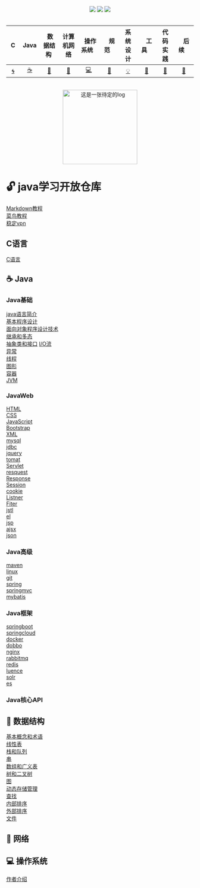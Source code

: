 <div align="center">
    <a href="https://gitstar-ranking.com/repositories"> <img src="https://badgen.net/badge/Rank/20?icon=github&color=4ab8a1"></a>
    <a href="assets/download.md"> <img src="https://badgen.net/badge/OvO/%E7%A6%BB%E7%BA%BF%E4%B8%8B%E8%BD%BD?icon=telegram&color=4ab8a1"></a>
    <a href="https://github.com/eternityfantastic/study"> <img src="https://badgen.net/badge/CyC/%E5%9C%A8%E7%BA%BF%E9%98%85%E8%AF%BB?icon=sourcegraph&color=4ab8a1"></a>
    
</div>
<br>

| &nbsp;C&nbsp; | Java | &nbsp;数据结构&nbsp;|计算机网络| &nbsp;&nbsp;操作系统&nbsp;&nbsp;|&nbsp;&nbsp;&nbsp;规范&nbsp;&nbsp;&nbsp;|         系统设计| &nbsp;&nbsp;&nbsp;工具&nbsp;&nbsp;&nbsp; |代码实践| &nbsp;&nbsp;&nbsp;后续&nbsp;&nbsp;&nbsp; |
| :---: | :----: | :---: | :----: | :----: | :----: | :----: | :----: | :----: | :----: |
| [:cyclone:](#cyclone-c语言) | [:coffee:](#coffee-Java) | [:key:](#key-数据结构) | [:herb:](#herb-计算机网络) | [:computer:](#computer-操作系统) |[:bug:](#bug-规范)| [:bulb:](#bulb-系统设计) |[:wrench:](#wrench-工具)| [:watermelon:](#watermelon-编码实践) |[:memo:](#memo-后记)|

<br>

<div align="center">
    <img src="assets/LogoMakr_0zpEzN.png" width="200px" alt="这是一张待定的log">
</div>  
  
  
# :unlock: java学习开放仓库
[Markdown教程](https://www.runoob.com/markdown/md-tutorial.html)              
[菜鸟教程](https://www.runoob.com)  
[稳定vpn](https://nutsvpn.site)


## C语言 
[C语言](https://github.com/eternityfantastic/study/blob/master/note/C语言.md)

## :coffee: Java 
### Java基础        
[java语言简介](https://github.com/eternityfantastic/study/blob/master/note/Java语言简介.md)  
[基本程序设计](https://github.com/eternityfantastic/study/blob/master/note/基本程序设计.md)  
[面向对象程序设计技术](https://github.com/eternityfantastic/study/blob/master/note/面向对象程序设计.md)  
[继承和多态](https://github.com/eternityfantastic/study/blob/master/note/继承和多态.md)               
[抽象类和接口](https://github.com/eternityfantastic/stblob/master/note/方法.md)
[I/O流](https://github.com/eternityfantastic/tdy/blob/master/note/运算符和表达式.md)           
[异常](https://github.com/eternityfantastic/studblob/master/note/分支结构.md)           
[线程](https://github.com/eternityfantastic/s/blob/master/note/循环结构.md)               
[图形](https://github.com/eternityfantastic/studyob/master/note/数组.md)      
[容器](https://github.com/eternityfantastic/studyob/master/note/数组.md)               
[JVM](https://github.com/eternityfantastic/stblob/master/note/方法.md)
 
### JavaWeb
[HTML](https://github.com/eternityfantastic/study/blob/master/note/HTML.md)    
[CSS](https://github.com/eternityfantastic/study/blob/master/note/CSS.md)    
[JavaScript](https://github.com/eternityfantastic/study/blob/master/note/JavaScript.md)   
[Bootstrap](https://github.com/eternityfantastic/study/blob/master/note/bootstrap.md)  
[XML](https://github.com/eternityfantastic/study/blob/master/note/HTML基础.md)  
[mysql](https://github.com/eternityfantastic/s/blob/master/note/循环结构.md)    
[jdbc](https://github.com/eternityfantastic/study/blob/master/note/HTML基础.md)    
[jquery](https://github.com/eternityfantastic/study/blob/master/note/HTML基础.md)    
[tomat](https://github.com/eternityfantastic/study/blob/master/note/HTML基础.md)    
[Servlet](https://github.com/eternityfantastic/study/blob/master/note/HTML基础.md)    
[resquest](https://github.com/eternityfantastic/study/blob/master/note/HTML基础.md)    
[Response](https://github.com/eternityfantastic/study/blob/master/note/HTML基础.md)   
[Session](https://github.com/eternityfantastic/study/blob/master/note/HTML基础.md)   
[cookie](https://github.com/eternityfantastic/study/blob/master/note/HTML基础.md)   
[Listner](https://github.com/eternityfantastic/study/blob/master/note/HTML基础.md)     
[Fiter](https://github.com/eternityfantastic/study/blob/master/note/HTML基础.md)     
[jstl](https://github.com/eternityfantastic/study/blob/master/note/HTML基础.md)   
[el](https://github.com/eternityfantastic/study/blob/master/note/HTML基础.md)   
[jsp](https://github.com/eternityfantastic/study/blob/master/note/HTML基础.md)  
[ajsx](https://github.com/eternityfantastic/study/blob/master/note/HTML基础.md)   
[json](https://github.com/eternityfantastic/study/blob/master/note/HTML基础.md)   

### Java高级             
[maven](https://github.com/eternityfanc/study/blob/master/note/对象和类.md)         
[linux](https://github.com/eternastic/study/blob/master/note/方法和数组.md)        
[git](https://github.com/eterntastic/study/blob/master/note/JVM内存管理.md)         
[spring](https://github.com/eternityfant/study/blob/master/note/继承.md)         
[springmvc](https://github.com/etestic/study/blob/master/note/访问权限.md)         
[mybatis](https://github.com/eternintastic/study/blob/master/note/抽象类和接口.md)    
### Java框架
[springboot](https://github.com/eterntyfanstic/study/blob/master/note/HTML基础.md)    
[springcloud](https://github.com/tudy/blob/master/note/HTML基础.md)    
[docker](https://github.com///blob/master/nte/HTML基础.md)   
[dobbo](https://github.com/eternityfantastic//blob/master/note/HTML基础.md)    
[nginx](https://github.com/eternityfantatic/studyblob/master/note/HTML基础.md)    
[rabbitmq](https://github.com/eternityfntastic/study/blob/master/note/HTML基础.md)    
[redis](https://github.com/eternityfantastic/studylob/master/note/HTML基础.md)    
[luence](https://github.com/eternityfantastic/study/blob/master/note/HTML基础.md)    
[solr](https://github.com/eternityfantastic/studote/HTML基础.md)    
[es](https://github.com/eternityfantac/study/blob/master/note/HTML基础.md)   



### Java核心API     
[](https://www.runoob.com)             



##  :key: 数据结构   
[基本概念和术语](https://github.com/eternityfantastic/study/blob/master/note/数据结构基本术语和概念.md)  
[线性表](https://github.com/eternityfantastic/study/edit/master/note/线性表.md)      
[栈和队列](https://github.com/eternityfantastic/study/blster/note/HTML基础.md)       
[串](https://github.com/eternityfantastic/study/blster/note/HTML基础.md)  
[数组和广义表](https://github.com/eternityfantastic/study/blster/note/HTML基础.md)    
[树和二叉树](https://github.com/eternityfantastic/study/blster/note/HTML基础.md)    
[图](https://github.com/eternityfantastic/study/blster/note/HTML基础.md)   
[动态存储管理](https://github.com/eternityfantastic/study/blster/note/HTML基础.md)     
[查找](https://github.com/eternityfantastic/study/blster/note/HTML基础.md)      
[内部排序](https://github.com/eternityfantastic/study/blster/note/HTML基础.md)  
[外部排序](https://github.com/eternityfantastic/study/blster/note/HTML基础.md)  
[文件](https://github.com/eternityfantastic/study/blster/note/HTML基础.md)  


## :herb: 网络 

## :computer: 操作系统 
[作者介绍](https://www.runoob.com)

